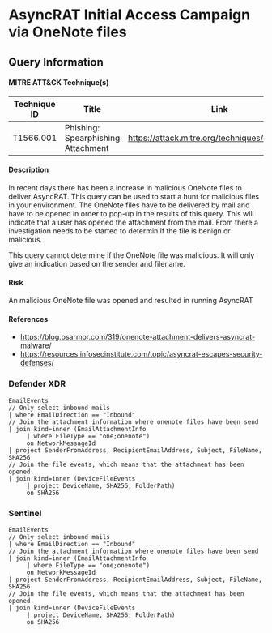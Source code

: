 # AsyncRAT Initial Access Campaign via OneNote files

## Query Information

#### MITRE ATT&CK Technique(s)

| Technique ID | Title    | Link    |
| ---  | --- | --- |
| T1566.001 | Phishing: Spearphishing Attachment | https://attack.mitre.org/techniques/T1566/001/ |

#### Description
In recent days there has been a increase in malicious OneNote files to deliver AsyncRAT. This query can be used to start a hunt for malicious files in your environment. The OneNote files have to be delivered by mail and have to be opened in order to pop-up in the results of this query. This will indicate that a user has opened the attachment from the mail. From there a investigation needs to be started to determin if the file is benign or malicious. 

This query cannot determine if the OneNote file was malicious. It will only give an indication based on the sender and filename. 

#### Risk
An malicious OneNote file was opened and resulted in running AsyncRAT

#### References
- https://blog.osarmor.com/319/onenote-attachment-delivers-asyncrat-malware/
- https://resources.infosecinstitute.com/topic/asyncrat-escapes-security-defenses/

### Defender XDR

```
EmailEvents
// Only select inbound mails
| where EmailDirection == "Inbound"
// Join the attachment information where onenote files have been send
| join kind=inner (EmailAttachmentInfo
     | where FileType == "one;onenote")
     on NetworkMessageId
| project SenderFromAddress, RecipientEmailAddress, Subject, FileName, SHA256
// Join the file events, which means that the attachment has been opened.
| join kind=inner (DeviceFileEvents
     | project DeviceName, SHA256, FolderPath)
     on SHA256
```
### Sentinel
```
EmailEvents
// Only select inbound mails
| where EmailDirection == "Inbound"
// Join the attachment information where onenote files have been send
| join kind=inner (EmailAttachmentInfo
     | where FileType == "one;onenote")
     on NetworkMessageId
| project SenderFromAddress, RecipientEmailAddress, Subject, FileName, SHA256
// Join the file events, which means that the attachment has been opened.
| join kind=inner (DeviceFileEvents
     | project DeviceName, SHA256, FolderPath)
     on SHA256
```



